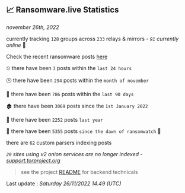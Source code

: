 
## 📈 Ransomware.live Statistics
_november 26th, 2022_

currently tracking `128` groups across `233` relays & mirrors - _`91` currently online_ 📡

Check the recent ransomware posts [here](https://www.ransomware.live/#/recentposts)


⏲ there have been `3` posts within the `last 24 hours`

🕓 there have been `294` posts within the `month of november`

📅 there have been `786` posts within the `last 90 days`

🏚 there have been `3069` posts since the `1st January 2022`

🚀 there have been `2252` posts `last year`

🦕 there have been `5355` posts `since the dawn of ransomwatch` 🐣

there are `62` custom parsers indexing posts

_`20` sites using v2 onion services are no longer indexed - [support.torproject.org](https://support.torproject.org/onionservices/v2-deprecation/)_

> see the project [README](https://github.com/jmousqueton/ransomwatch#readme) for backend technicals



Last update : _Saturday 26/11/2022 14.49 (UTC)_


